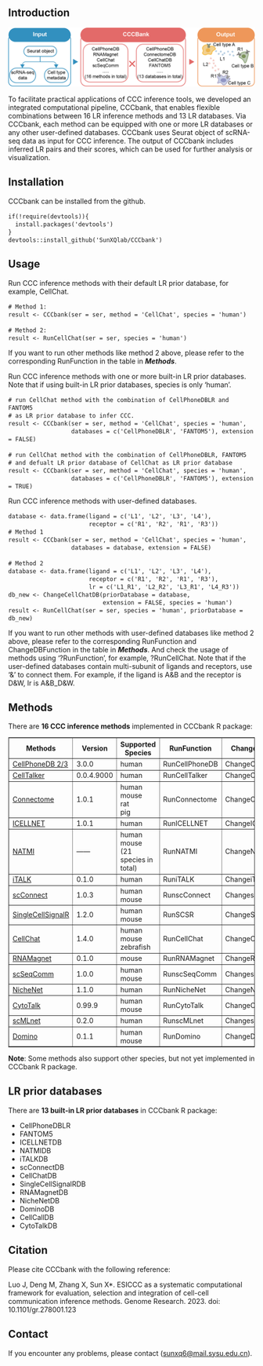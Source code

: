 Introduction
------------
![](https://github.com/SunXQlab/CCCbank/blob/main/CCCbank.png)

To facilitate practical applications of CCC inference tools, we
developed an integrated computational pipeline, CCCbank, that enables
flexible combinations between 16 LR inference methods and 13 LR
databases. Via CCCbank, each method can be equipped with one or more LR
databases or any other user-defined databases. CCCbank uses Seurat
object of scRNA-seq data as input for CCC inference. The output of
CCCbank includes inferred LR pairs and their scores, which can be used
for further analysis or visualization.

Installation
------------

CCCbank can be installed from the github.

    if(!require(devtools)){
      install.packages('devtools')
    }
    devtools::install_github('SunXQlab/CCCbank')

Usage
-----

Run CCC inference methods with their default LR prior database, for
example, CellChat.

    # Method 1:
    result <- CCCbank(ser = ser, method = 'CellChat', species = 'human')

    # Method 2:
    result <- RunCellChat(ser = ser, species = 'human')

If you want to run other methods like method 2 above, please refer to
the corresponding RunFunction in the table in ***Methods***.

Run CCC inference methods with one or more built-in LR prior databases.
Note that if using built-in LR prior databases, species is only ‘human’.

    # run CellChat method with the combination of CellPhoneDBLR and FANTOM5 
    # as LR prior database to infer CCC.
    result <- CCCbank(ser = ser, method = 'CellChat', species = 'human', 
                      databases = c('CellPhoneDBLR', 'FANTOM5'), extension = FALSE)

    # run CellChat method with the combination of CellPhoneDBLR, FANTOM5 
    # and defualt LR prior database of CellChat as LR prior database
    result <- CCCbank(ser = ser, method = 'CellChat', species = 'human', 
                      databases = c('CellPhoneDBLR', 'FANTOM5'), extension = TRUE)

Run CCC inference methods with user-defined databases.

    database <- data.frame(ligand = c('L1', 'L2', 'L3', 'L4'),
                           receptor = c('R1', 'R2', 'R1', 'R3'))
    # Method 1
    result <- CCCbank(ser = ser, method = 'CellChat', species = 'human', 
                      databases = database, extension = FALSE)

    # Method 2
    database <- data.frame(ligand = c('L1', 'L2', 'L3', 'L4'),
                           receptor = c('R1', 'R2', 'R1', 'R3'),
                           lr = c('L1_R1', 'L2_R2', 'L3_R1', 'L4_R3'))
    db_new <- ChangeCellChatDB(priorDatabase = database, 
                               extension = FALSE, species = 'human')
    result <- RunCellChat(ser = ser, species = 'human', priorDatabase = db_new)

If you want to run other methods with user-defined databases like method
2 above, please refer to the corresponding RunFunction and
ChangeDBFunction in the table in ***Methods***. And check the usage of
methods using ‘?RunFunction’, for example, ?RunCellChat. Note that if
the user-defined databases contain multi-subunit of ligands and
receptors, use ‘&’ to connect them. For example, if the ligand is A&B
and the receptor is D&W, lr is A&B\_D&W.

Methods
-------

There are **16 CCC inference methods** implemented in CCCbank R package:

<body>
<table border="1" cellspacing="1" width="800">
<thead>
<tr>
<th>
Methods
</th>
<th>
Version
</th>
<th>
Supported Species
</th>
<th>
RunFunction
</th>
<th>
ChangeDBFunction
</th>
</tr>
</thead>
<tbody>
<tr class="even-row">
<td>
<a href="https://github.com/ventolab/CellphoneDB">CellPhoneDB 2/3</a>
</td>
<td>
3.0.0
</td>
<td>
human
</td>
<td>
RunCellPhoneDB
</td>
<td>
ChangeCellPhoneDB
</td>
</tr>
<tr>
<td>
<a href="https://github.com/arc85/celltalker">CellTalker</a>
</td>
<td>
0.0.4.9000
</td>
<td>
human
</td>
<td>
RunCellTalker
</td>
<td>
ChangeCellTalkerDB
</td>
</tr>
<tr class="even-row">
<td>
<a href="https://github.com/msraredon/Connectome">Connectome</a>
</td>
<td>
1.0.1
</td>
<td>
human<br>mouse</br>rat</br>pig</br>
</td>
<td>
RunConnectome
</td>
<td>
ChangeConnectomeDB
</td>
</tr>
<tr>
<td>
<a href="https://github.com/soumelis-lab/ICELLNET">ICELLNET</a>
</td>
<td>
1.0.1
</td>
<td>
human
</td>
<td>
RunICELLNET
</td>
<td>
ChangeICELLNETDB
</td>
</tr>
<tr class="even-row">
<td>
<a href="https://github.com/asrhou/NATMI">NATMI</a>
</td>
<td>
——
</td>
<td>
human<br>mouse</br>(21 species in total)</br>
</td>
<td>
RunNATMI
</td>
<td>
ChangeNATMIDB
</td>
</tr>
<tr>
<td>
<a href="https://github.com/Coolgenome/iTALK">iTALK</a>
</td>
<td>
0.1.0
</td>
<td>
human
</td>
<td>
RuniTALK
</td>
<td>
ChangeiTALKDB
</td>
</tr>
<tr class="even-row">
<td>
<a href="https://github.com/JonETJakobsson/scConnect">scConnect</a>
</td>
<td>
1.0.3
</td>
<td>
human<br>mouse</br>
</td>
<td>
RunscConnect
</td>
<td>
ChangescConnectDB
</td>
</tr>
<tr>
<td>
<a href="https://github.com/SCA-IRCM/SingleCellSignalR">SingleCellSignalR</a>
</td>
<td>
1.2.0
</td>
<td>
human<br>mouse</br>
</td>
<td>
RunSCSR
</td>
<td>
ChangeSCSRDB
</td>
</tr>
<tr class="even-row">
<td>
<a href="https://github.com/sqjin/CellChat">CellChat</a>
</td>
<td>
1.4.0
</td>
<td>
human<br>mouse</br>zebrafish</br>
</td>
<td>
RunCellChat
</td>
<td>
ChangeCellChatDB
</td>
</tr>
<tr>
<td>
<a href="https://github.com/veltenlab/rnamagnet">RNAMagnet</a>
</td>
<td>
0.1.0
</td>
<td>
mouse
</td>
<td>
RunRNAMagnet
</td>
<td>
ChangeRNAMagnetDB
</td>
</tr>
<tr class="even-row">
<td>
<a href="https://gitlab.com/sysbiobig/scseqcomm">scSeqComm</a>
</td>
<td>
1.0.0
</td>
<td>
human<br>mouse</br>
</td>
<td>
RunscSeqComm
</td>
<td>
ChangescSeqCommDB
</td>
</tr>
<tr>
<td>
<a href="https://github.com/saeyslab/nichenetr">NicheNet</a>
</td>
<td>
1.1.0
</td>
<td>
human
</td>
<td>
RunNicheNet
</td>
<td>
ChangeNicheNetDB
</td>
</tr>
<tr class="even-row">
<td>
<a href="https://github.com/tanlabcode/CytoTalk">CytoTalk</a>
</td>
<td>
0.99.9
</td>
<td>
human<br>mouse</br>
</td>
<td>
RunCytoTalk
</td>
<td>
ChangeCytoTalkDB
</td>
</tr>
<tr>
<td>
<a href="https://github.com/SunXQlab/scMLnet2.0">scMLnet</a>
</td>
<td>
0.2.0
</td>
<td>
human
</td>
<td>
RunscMLnet
</td>
<td>
ChangescMLnetDB
</td>
</tr>
<tr class="even-row">
<td>
<a href="https://github.com/Elisseeff-Lab/domino">Domino</a>
</td>
<td>
0.1.1
</td>
<td>
human<br>mouse</br>
</td>
<td>
RunDomino
</td>
<td>
ChangeDominoDB
</td>
</tr>
</tbody>
</table>
</body>

**Note**: Some methods also support other species, but not yet
implemented in CCCbank R package.

LR prior databases
------------------

There are **13 built-in LR prior databases** in CCCbank R package:

-   CellPhoneDBLR
-   FANTOM5
-   ICELLNETDB
-   NATMIDB
-   iTALKDB
-   scConnectDB
-   CellChatDB
-   SingleCellSignalRDB
-   RNAMagnetDB
-   NicheNetDB
-   DominoDB
-   CellCallDB
-   CytoTalkDB


Citation
------------

Please cite CCCbank with the following reference:

Luo J, Deng M, Zhang X, Sun X*. ESICCC as a systematic computational framework for evaluation, selection and integration of cell-cell communication inference methods. Genome Research. 2023. doi: 10.1101/gr.278001.123


## Contact  
If you encounter any problems, please contact (sunxq6@mail.sysu.edu.cn).
